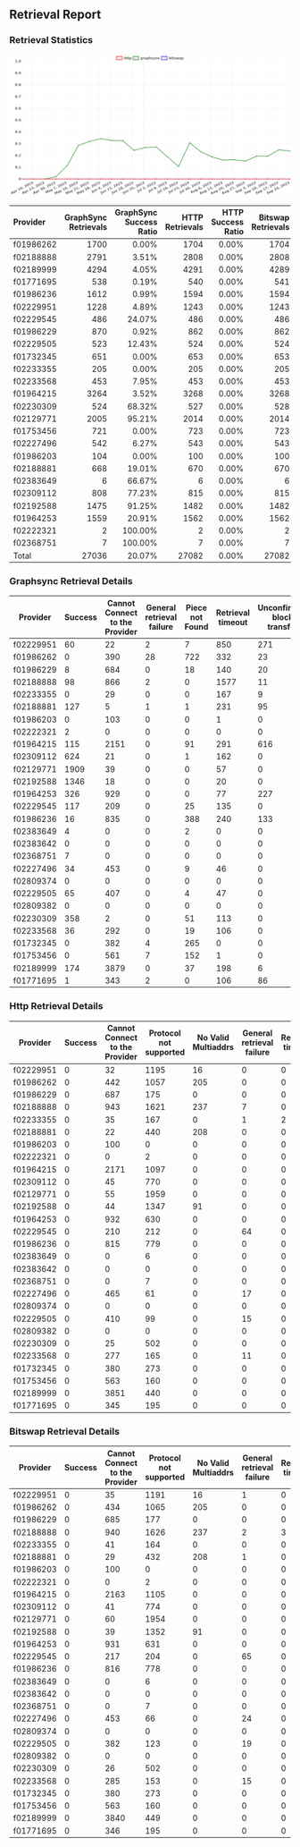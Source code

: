 ## Retrieval Report
### Retrieval Statistics
<img src="https://raw.githubusercontent.com/data-preservation-programs/filplus-checker-assets/main/filecoin-project/filecoin-plus-large-datasets/issues/1278/1695631659487.png"/>

| Provider  | GraphSync Retrievals | GraphSync Success Ratio | HTTP Retrievals | HTTP Success Ratio | Bitswap Retrievals | Bitswap Success Ratio |
| :-------- | -------------------: | ----------------------: | --------------: | -----------------: | -----------------: | --------------------: |
| f01986262 |                 1700 |                   0.00% |            1704 |              0.00% |               1704 |                 0.00% |
| f02188888 |                 2791 |                   3.51% |            2808 |              0.00% |               2808 |                 0.00% |
| f02189999 |                 4294 |                   4.05% |            4291 |              0.00% |               4289 |                 0.00% |
| f01771695 |                  538 |                   0.19% |             540 |              0.00% |                541 |                 0.00% |
| f01986236 |                 1612 |                   0.99% |            1594 |              0.00% |               1594 |                 0.00% |
| f02229951 |                 1228 |                   4.89% |            1243 |              0.00% |               1243 |                 0.00% |
| f02229545 |                  486 |                  24.07% |             486 |              0.00% |                486 |                 0.00% |
| f01986229 |                  870 |                   0.92% |             862 |              0.00% |                862 |                 0.00% |
| f02229505 |                  523 |                  12.43% |             524 |              0.00% |                524 |                 0.00% |
| f01732345 |                  651 |                   0.00% |             653 |              0.00% |                653 |                 0.00% |
| f02233355 |                  205 |                   0.00% |             205 |              0.00% |                205 |                 0.00% |
| f02233568 |                  453 |                   7.95% |             453 |              0.00% |                453 |                 0.00% |
| f01964215 |                 3264 |                   3.52% |            3268 |              0.00% |               3268 |                 0.00% |
| f02230309 |                  524 |                  68.32% |             527 |              0.00% |                528 |                 0.00% |
| f02129771 |                 2005 |                  95.21% |            2014 |              0.00% |               2014 |                 0.00% |
| f01753456 |                  721 |                   0.00% |             723 |              0.00% |                723 |                 0.00% |
| f02227496 |                  542 |                   6.27% |             543 |              0.00% |                543 |                 0.00% |
| f01986203 |                  104 |                   0.00% |             100 |              0.00% |                100 |                 0.00% |
| f02188881 |                  668 |                  19.01% |             670 |              0.00% |                670 |                 0.00% |
| f02383649 |                    6 |                  66.67% |               6 |              0.00% |                  6 |                 0.00% |
| f02309112 |                  808 |                  77.23% |             815 |              0.00% |                815 |                 0.00% |
| f02192588 |                 1475 |                  91.25% |            1482 |              0.00% |               1482 |                 0.00% |
| f01964253 |                 1559 |                  20.91% |            1562 |              0.00% |               1562 |                 0.00% |
| f02222321 |                    2 |                 100.00% |               2 |              0.00% |                  2 |                 0.00% |
| f02368751 |                    7 |                 100.00% |               7 |              0.00% |                  7 |                 0.00% |
| Total     |                27036 |                  20.07% |           27082 |              0.00% |              27082 |                 0.00% |

### Graphsync Retrieval Details
| Provider  | Success | Cannot Connect to the Provider | General retrieval failure | Piece not Found | Retrieval timeout | Unconfirmed block transfer | No Valid Multiaddrs |
| --------- | ------- | ------------------------------ | ------------------------- | --------------- | ----------------- | -------------------------- | ------------------- |
| f02229951 | 60      | 22                             | 2                         | 7               | 850               | 271                        | 16                  |
| f01986262 | 0       | 390                            | 28                        | 722             | 332               | 23                         | 205                 |
| f01986229 | 8       | 684                            | 0                         | 18              | 140               | 20                         | 0                   |
| f02188888 | 98      | 866                            | 2                         | 0               | 1577              | 11                         | 237                 |
| f02233355 | 0       | 29                             | 0                         | 0               | 167               | 9                          | 0                   |
| f02188881 | 127     | 5                              | 1                         | 1               | 231               | 95                         | 208                 |
| f01986203 | 0       | 103                            | 0                         | 0               | 1                 | 0                          | 0                   |
| f02222321 | 2       | 0                              | 0                         | 0               | 0                 | 0                          | 0                   |
| f01964215 | 115     | 2151                           | 0                         | 91              | 291               | 616                        | 0                   |
| f02309112 | 624     | 21                             | 0                         | 1               | 162               | 0                          | 0                   |
| f02129771 | 1909    | 39                             | 0                         | 0               | 57                | 0                          | 0                   |
| f02192588 | 1346    | 18                             | 0                         | 0               | 20                | 0                          | 91                  |
| f01964253 | 326     | 929                            | 0                         | 0               | 77                | 227                        | 0                   |
| f02229545 | 117     | 209                            | 0                         | 25              | 135               | 0                          | 0                   |
| f01986236 | 16      | 835                            | 0                         | 388             | 240               | 133                        | 0                   |
| f02383649 | 4       | 0                              | 0                         | 2               | 0                 | 0                          | 0                   |
| f02383642 | 0       | 0                              | 0                         | 0               | 0                 | 0                          | 0                   |
| f02368751 | 7       | 0                              | 0                         | 0               | 0                 | 0                          | 0                   |
| f02227496 | 34      | 453                            | 0                         | 9               | 46                | 0                          | 0                   |
| f02809374 | 0       | 0                              | 0                         | 0               | 0                 | 0                          | 0                   |
| f02229505 | 65      | 407                            | 0                         | 4               | 47                | 0                          | 0                   |
| f02809382 | 0       | 0                              | 0                         | 0               | 0                 | 0                          | 0                   |
| f02230309 | 358     | 2                              | 0                         | 51              | 113               | 0                          | 0                   |
| f02233568 | 36      | 292                            | 0                         | 19              | 106               | 0                          | 0                   |
| f01732345 | 0       | 382                            | 4                         | 265             | 0                 | 0                          | 0                   |
| f01753456 | 0       | 561                            | 7                         | 152             | 1                 | 0                          | 0                   |
| f02189999 | 174     | 3879                           | 0                         | 37              | 198               | 6                          | 0                   |
| f01771695 | 1       | 343                            | 2                         | 0               | 106               | 86                         | 0                   |

### Http Retrieval Details
| Provider  | Success | Cannot Connect to the Provider | Protocol not supported | No Valid Multiaddrs | General retrieval failure | Retrieval timeout |
| --------- | ------- | ------------------------------ | ---------------------- | ------------------- | ------------------------- | ----------------- |
| f02229951 | 0       | 32                             | 1195                   | 16                  | 0                         | 0                 |
| f01986262 | 0       | 442                            | 1057                   | 205                 | 0                         | 0                 |
| f01986229 | 0       | 687                            | 175                    | 0                   | 0                         | 0                 |
| f02188888 | 0       | 943                            | 1621                   | 237                 | 7                         | 0                 |
| f02233355 | 0       | 35                             | 167                    | 0                   | 1                         | 2                 |
| f02188881 | 0       | 22                             | 440                    | 208                 | 0                         | 0                 |
| f01986203 | 0       | 100                            | 0                      | 0                   | 0                         | 0                 |
| f02222321 | 0       | 0                              | 2                      | 0                   | 0                         | 0                 |
| f01964215 | 0       | 2171                           | 1097                   | 0                   | 0                         | 0                 |
| f02309112 | 0       | 45                             | 770                    | 0                   | 0                         | 0                 |
| f02129771 | 0       | 55                             | 1959                   | 0                   | 0                         | 0                 |
| f02192588 | 0       | 44                             | 1347                   | 91                  | 0                         | 0                 |
| f01964253 | 0       | 932                            | 630                    | 0                   | 0                         | 0                 |
| f02229545 | 0       | 210                            | 212                    | 0                   | 64                        | 0                 |
| f01986236 | 0       | 815                            | 779                    | 0                   | 0                         | 0                 |
| f02383649 | 0       | 0                              | 6                      | 0                   | 0                         | 0                 |
| f02383642 | 0       | 0                              | 0                      | 0                   | 0                         | 0                 |
| f02368751 | 0       | 0                              | 7                      | 0                   | 0                         | 0                 |
| f02227496 | 0       | 465                            | 61                     | 0                   | 17                        | 0                 |
| f02809374 | 0       | 0                              | 0                      | 0                   | 0                         | 0                 |
| f02229505 | 0       | 410                            | 99                     | 0                   | 15                        | 0                 |
| f02809382 | 0       | 0                              | 0                      | 0                   | 0                         | 0                 |
| f02230309 | 0       | 25                             | 502                    | 0                   | 0                         | 0                 |
| f02233568 | 0       | 277                            | 165                    | 0                   | 11                        | 0                 |
| f01732345 | 0       | 380                            | 273                    | 0                   | 0                         | 0                 |
| f01753456 | 0       | 563                            | 160                    | 0                   | 0                         | 0                 |
| f02189999 | 0       | 3851                           | 440                    | 0                   | 0                         | 0                 |
| f01771695 | 0       | 345                            | 195                    | 0                   | 0                         | 0                 |

### Bitswap Retrieval Details
| Provider  | Success | Cannot Connect to the Provider | Protocol not supported | No Valid Multiaddrs | General retrieval failure | Retrieval timeout |
| --------- | ------- | ------------------------------ | ---------------------- | ------------------- | ------------------------- | ----------------- |
| f02229951 | 0       | 35                             | 1191                   | 16                  | 1                         | 0                 |
| f01986262 | 0       | 434                            | 1065                   | 205                 | 0                         | 0                 |
| f01986229 | 0       | 685                            | 177                    | 0                   | 0                         | 0                 |
| f02188888 | 0       | 940                            | 1626                   | 237                 | 2                         | 3                 |
| f02233355 | 0       | 41                             | 164                    | 0                   | 0                         | 0                 |
| f02188881 | 0       | 29                             | 432                    | 208                 | 1                         | 0                 |
| f01986203 | 0       | 100                            | 0                      | 0                   | 0                         | 0                 |
| f02222321 | 0       | 0                              | 2                      | 0                   | 0                         | 0                 |
| f01964215 | 0       | 2163                           | 1105                   | 0                   | 0                         | 0                 |
| f02309112 | 0       | 41                             | 774                    | 0                   | 0                         | 0                 |
| f02129771 | 0       | 60                             | 1954                   | 0                   | 0                         | 0                 |
| f02192588 | 0       | 39                             | 1352                   | 91                  | 0                         | 0                 |
| f01964253 | 0       | 931                            | 631                    | 0                   | 0                         | 0                 |
| f02229545 | 0       | 217                            | 204                    | 0                   | 65                        | 0                 |
| f01986236 | 0       | 816                            | 778                    | 0                   | 0                         | 0                 |
| f02383649 | 0       | 0                              | 6                      | 0                   | 0                         | 0                 |
| f02383642 | 0       | 0                              | 0                      | 0                   | 0                         | 0                 |
| f02368751 | 0       | 0                              | 7                      | 0                   | 0                         | 0                 |
| f02227496 | 0       | 453                            | 66                     | 0                   | 24                        | 0                 |
| f02809374 | 0       | 0                              | 0                      | 0                   | 0                         | 0                 |
| f02229505 | 0       | 382                            | 123                    | 0                   | 19                        | 0                 |
| f02809382 | 0       | 0                              | 0                      | 0                   | 0                         | 0                 |
| f02230309 | 0       | 26                             | 502                    | 0                   | 0                         | 0                 |
| f02233568 | 0       | 285                            | 153                    | 0                   | 15                        | 0                 |
| f01732345 | 0       | 380                            | 273                    | 0                   | 0                         | 0                 |
| f01753456 | 0       | 563                            | 160                    | 0                   | 0                         | 0                 |
| f02189999 | 0       | 3840                           | 449                    | 0                   | 0                         | 0                 |
| f01771695 | 0       | 346                            | 195                    | 0                   | 0                         | 0                 |
